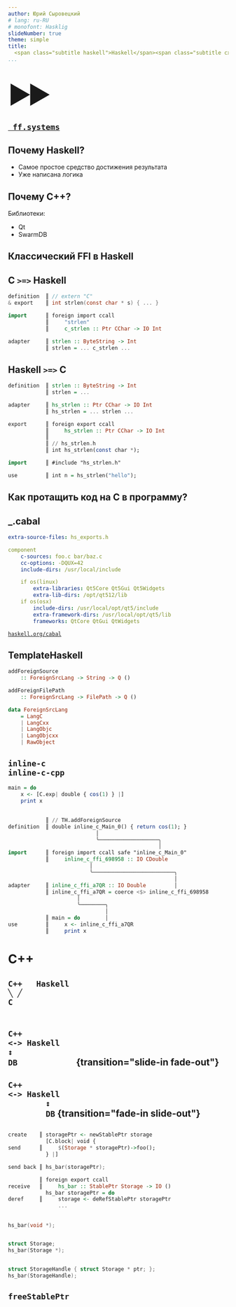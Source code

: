 ```yaml
---
author: Юрий Сыровецкий
# lang: ru-RU
# monofont: Hasklig
slideNumber: true
theme: simple
title:
  <span class="subtitle haskell">Haskell</span><span class="subtitle cxx">C++</span>
...
```


##

<h1><div style="font-size: 2em; letter-spacing: -0.155em;">▶▶</div></h1>
<h2><code><a href="https://ff.systems">&nbsp;ff.systems</a></code><h2>

## Почему Haskell?

- Самое простое средство достижения результата
- Уже написана логика

## Почему C++?

Библиотеки:

- Qt
- SwarmDB

## Классический FFI в&nbsp;Haskell

## C `>=>` Haskell

```c
definition  ║ // extern "C"
& export    ║ int strlen(const char * s) { ... }
```

```haskell
import      ║ foreign import ccall
            ║     "strlen"
            ║     c_strlen :: Ptr CChar -> IO Int

adapter     ║ strlen :: ByteString -> Int
            ║ strlen = ... c_strlen ...
```

## Haskell `>=>` C

```haskell
definition  ║ strlen :: ByteString -> Int
            ║ strlen = ...

adapter     ║ hs_strlen :: Ptr CChar -> IO Int
            ║ hs_strlen = ... strlen ...

export      ║ foreign export ccall
            ║     hs_strlen :: Ptr CChar -> IO Int
            ║
            ║ // hs_strlen.h
            ║ int hs_strlen(const char *);

import      ║ #include "hs_strlen.h"

use         ║ int n = hs_strlen("hello");
```

## Как&nbsp;протащить код&nbsp;на&nbsp;C в&nbsp;программу?

## _.cabal

```yaml
extra-source-files: hs_exports.h

component
    c-sources: foo.c bar/baz.c
    cc-options: -DQUX=42
    include-dirs: /usr/local/include

    if os(linux)
        extra-libraries: Qt5Core Qt5Gui Qt5Widgets
        extra-lib-dirs: /opt/qt512/lib
    if os(osx)
        include-dirs: /usr/local/opt/qt5/include
        extra-framework-dirs: /usr/local/opt/qt5/lib
        frameworks: QtCore QtGui QtWidgets
```

<a href="https://haskell.org/cabal/users-guide/developing-packages.html">`haskell.org/cabal`</a>

## TemplateHaskell

```haskell
addForeignSource
    :: ForeignSrcLang -> String -> Q ()

addForeignFilePath
    :: ForeignSrcLang -> FilePath -> Q ()

data ForeignSrcLang
    = LangC
    | LangCxx
    | LangObjc
    | LangObjcxx
    | RawObject
```

## <code>inline-c&nbsp;&nbsp;&nbsp;&nbsp;<br>inline-c-cpp</code>

```haskell
main = do
    x <- [C.exp| double { cos(1) } |]
    print x
```

##

```haskell
            ║ // TH.addForeignSource
definition  ║ double inline_c_Main_0() { return cos(1); }
                            │
                            ╰───────────────────╮
                                                │
import      ║ foreign import ccall safe "inline_c_Main_0"
            ║     inline_c_ffi_698958 :: IO CDouble
                          │
                          ╰──────────────────────────╮
                                                     │
adapter     ║ inline_c_ffi_a7QR :: IO Double         │
            ║ inline_c_ffi_a7QR = coerce <$> inline_c_ffi_698958
                      │
                      ╰────────╮
                               │
            ║ main = do        │
use         ║     x <- inline_c_ffi_a7QR
            ║     print x
```

<!-- technical area -->

##
<h1>C++</h1>

## <code>C++ &nbsp; Haskell<br>╲ ╱ &nbsp; &nbsp;<br>C &nbsp; &nbsp;</code>

## <code>C++ <-> Haskell<br>↕ &nbsp; &nbsp; &nbsp; &nbsp; &nbsp; &nbsp;<br>DB &nbsp; &nbsp; &nbsp; &nbsp; &nbsp; &nbsp;</code> {transition="slide-in fade-out"}

## <code>C++ <-> Haskell<br>&nbsp; &nbsp; &nbsp; &nbsp; ↕<br>&nbsp; &nbsp; &nbsp; &nbsp; DB</code> {transition="fade-in slide-out"}

##

```haskell
create    ║ storagePtr <- newStablePtr storage
            [C.block| void {
send      ║     $(Storage * storagePtr)->foo();
            } |]
```

```c
send back ║ hs_bar(storagePtr);
```

```haskell
          ║ foreign export ccall
receive   ║     hs_bar :: StablePtr Storage -> IO ()
            hs_bar storagePtr = do
deref     ║     storage <- deRefStablePtr storagePtr
                ...
```

##

```c
hs_bar(void *);


struct Storage;
hs_bar(Storage *);


struct StorageHandle { struct Storage * ptr; };
hs_bar(StorageHandle);
```

## `freeStablePtr`

<style>
  .reveal h1,
  .reveal h2,
  .reveal h3,
  .reveal h4,
  .reveal h5,
  .reveal h6 {
    font-family: Helvetica, sans-serif;
  }
  .reveal pre {
    box-shadow: none;
  }
  .reveal pre code {
    max-height: none;
  }
  .title .subtitle {
    border-color: black;
    border-style: solid;
    padding-left: 0.25em;
    padding-right: 0.25em;
  }
  .title .haskell {
    border-width: 0 0.05em 0.05em 0;
    padding-top: 0.05em;
  }
  .title .cxx {
    border-width: 0.05em 0 0 0;
  }
</style>
